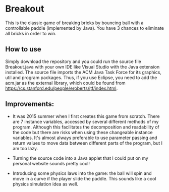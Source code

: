 # Breakout

This is the classic game of breaking bricks by bouncing ball with a controllable paddle (implemented by Java). You have 3 chances to eliminate all bricks in order to win. 

## How to use

Simply download the repository and you could run the source file Breakout.java with your own IDE like Visual Studio with the Java extension installed. The source file imports the ACM Java Task Force for its graphics, util and program packages. Thus, if you use Eclipse, you need to add the acm.jar as the external library, which could be found from https://cs.stanford.edu/people/eroberts/jtf/index.html. 

## Improvements:

* It was 2015 summer when I first creates this game from scratch. There are 7 instance variables, accessed by several different methods of my program. Although this facilitates the decomposition and readability of the code but there are risks when using these changeable instance variables. It's almost always preferable to use parameter passing and return values to move data between different parts of the program, but I am too lazy.

* Turning the source code into a Java applet that I could put on my personal website sounds pretty cool!

* Introducing some physics laws into the game: the ball will spin and move in a curve if the player slide the paddle. This sounds like a cool physics simulation idea as well.

